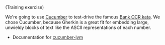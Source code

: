 (Training exercise)

We're going to use [Cucumber](http://cukes.info) to test-drive the famous [Bank OCR kata](http://www.codingdojo.org/cgi-bin/index.pl?KataBankOCR). We chose Cucumber, because Gherkin is a great fit for embedding large, unwieldy blocks of text like the ASCII representations of each number.

* Documentation for [cucumber-jvm](https://cucumber.io/docs/reference/jvm)